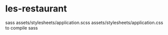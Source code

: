 les-restaurant
==============

sass assets/stylesheets/application.scss assets/stylesheets/application.css to compile sass
